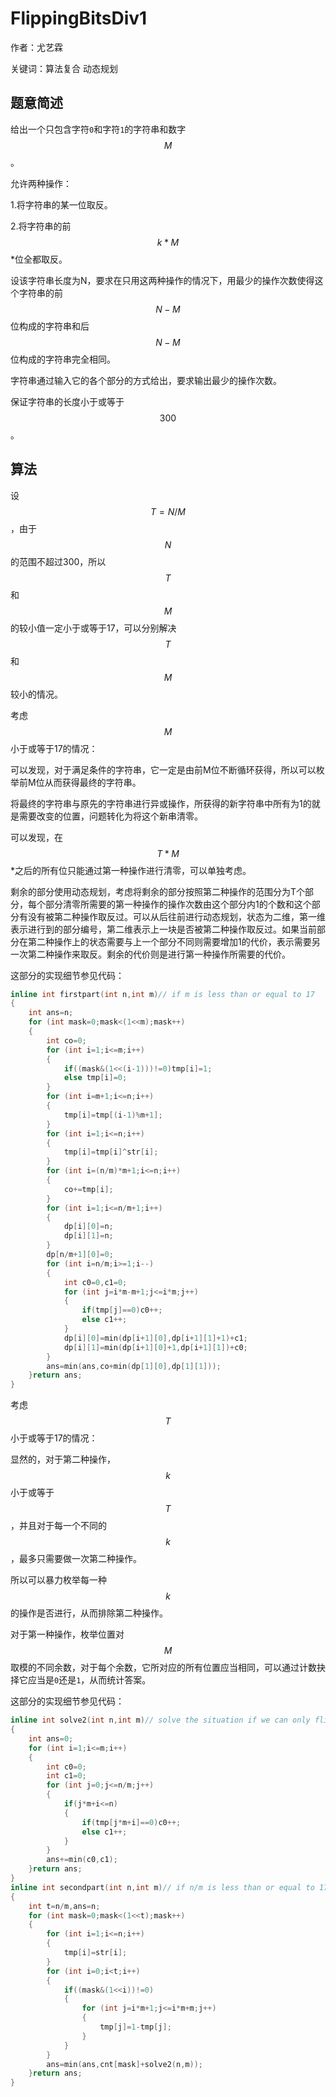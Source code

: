 # FlippingBitsDiv1
作者：尤艺霖

关键词：算法复合 动态规划
## 题意简述
给出一个只包含字符`0`和字符`1`的字符串和数字 $$M$$。

允许两种操作：

1.将字符串的某一位取反。

2.将字符串的前 $$k*M$$ *位全都取反。

设该字符串长度为N，要求在只用这两种操作的情况下，用最少的操作次数使得这个字符串的前 $$N-M$$ 位构成的字符串和后$$N-M$$ 位构成的字符串完全相同。

字符串通过输入它的各个部分的方式给出，要求输出最少的操作次数。

保证字符串的长度小于或等于 $$300$$。
## 算法
设 $$T=N/M$$ ，由于$$N$$的范围不超过300，所以$$T$$和$$M$$的较小值一定小于或等于17，可以分别解决$$T$$和$$M$$较小的情况。

考虑 $$M$$ 小于或等于17的情况：

可以发现，对于满足条件的字符串，它一定是由前M位不断循环获得，所以可以枚举前M位从而获得最终的字符串。

将最终的字符串与原先的字符串进行异或操作，所获得的新字符串中所有为1的就是需要改变的位置，问题转化为将这个新串清零。

可以发现，在 $$T*M$$ *之后的所有位只能通过第一种操作进行清零，可以单独考虑。

剩余的部分使用动态规划，考虑将剩余的部分按照第二种操作的范围分为T个部分，每个部分清零所需要的第一种操作的操作次数由这个部分内1的个数和这个部分有没有被第二种操作取反过。可以从后往前进行动态规划，状态为二维，第一维表示进行到的部分编号，第二维表示上一块是否被第二种操作取反过。如果当前部分在第二种操作上的状态需要与上一个部分不同则需要增加1的代价，表示需要另一次第二种操作来取反。剩余的代价则是进行第一种操作所需要的代价。

这部分的实现细节参见代码：

```C++
inline int firstpart(int n,int m)// if m is less than or equal to 17
{
	int ans=n;
	for (int mask=0;mask<(1<<m);mask++)
	{
		int co=0;
		for (int i=1;i<=m;i++)
		{
			if((mask&(1<<(i-1)))!=0)tmp[i]=1;
			else tmp[i]=0;
		}
		for (int i=m+1;i<=n;i++)
		{
			tmp[i]=tmp[(i-1)%m+1];
		}
		for (int i=1;i<=n;i++)
		{
			tmp[i]=tmp[i]^str[i];
		}
		for (int i=(n/m)*m+1;i<=n;i++)
		{
			co+=tmp[i];
		}
		for (int i=1;i<=n/m+1;i++)
		{
			dp[i][0]=n;
			dp[i][1]=n;
		}
		dp[n/m+1][0]=0;
		for (int i=n/m;i>=1;i--)
		{
			int c0=0,c1=0;
			for (int j=i*m-m+1;j<=i*m;j++)
			{
				if(tmp[j]==0)c0++;
				else c1++;
			}
			dp[i][0]=min(dp[i+1][0],dp[i+1][1]+1)+c1;
			dp[i][1]=min(dp[i+1][0]+1,dp[i+1][1])+c0;
		}
		ans=min(ans,co+min(dp[1][0],dp[1][1]));
	}return ans;
}
```

考虑 $$T$$ 小于或等于17的情况：

显然的，对于第二种操作，$$k$$ 小于或等于 $$T$$ ，并且对于每一个不同的 $$k$$ ，最多只需要做一次第二种操作。

所以可以暴力枚举每一种 $$k$$ 的操作是否进行，从而排除第二种操作。

对于第一种操作，枚举位置对 $$M$$ 取模的不同余数，对于每个余数，它所对应的所有位置应当相同，可以通过计数抉择它应当是`0`还是`1`，从而统计答案。

这部分的实现细节参见代码：

```C++
inline int solve2(int n,int m)// solve the situation if we can only flip one bit
{
	int ans=0;
	for (int i=1;i<=m;i++)
	{
		int c0=0;
		int c1=0;
		for (int j=0;j<=n/m;j++)
		{
			if(j*m+i<=n)
			{
				if(tmp[j*m+i]==0)c0++;
				else c1++;
			}
		}
		ans+=min(c0,c1);
	}return ans;
}
inline int secondpart(int n,int m)// if n/m is less than or equal to 17
{
	int t=n/m,ans=n;
	for (int mask=0;mask<(1<<t);mask++)
	{
		for (int i=1;i<=n;i++)
		{
			tmp[i]=str[i];
		}
		for (int i=0;i<t;i++)
		{
			if((mask&(1<<i))!=0)
			{
				for (int j=i*m+1;j<=i*m+m;j++)
				{
					tmp[j]=1-tmp[j];
				}
			}
		}
		ans=min(ans,cnt[mask]+solve2(n,m));
	}return ans;
}
```